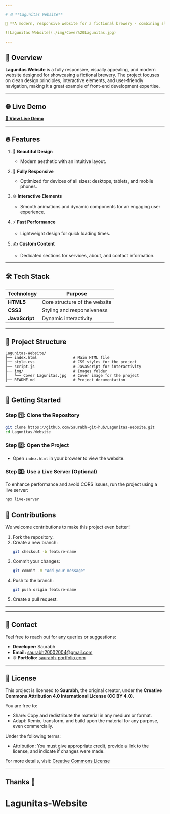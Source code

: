 ```yaml
---

# 🌐 **Lagunitas Website**  

🚀 **A modern, responsive website for a fictional brewery - combining sleek design with seamless interactivity.**  

![Lagunitas Website](./img/Cover%20Lagunitas.jpg)  

---
```


## 🎯 **Overview**  

**Lagunitas Website** is a fully responsive, visually appealing, and modern website designed for showcasing a fictional brewery. The project focuses on clean design principles, interactive elements, and user-friendly navigation, making it a great example of front-end development expertise.  

---

## 🌐 **Live Demo**  

**[🔗 View Live Demo](https://saurabh-git-hub.github.io/Lagunitas-Website/)**   

---

## 🔥 **Features**  

1. 🎨 **Beautiful Design**  
   - Modern aesthetic with an intuitive layout.  

2. 📱 **Fully Responsive**  
   - Optimized for devices of all sizes: desktops, tablets, and mobile phones.  

3. 🌐 **Interactive Elements**  
   - Smooth animations and dynamic components for an engaging user experience.  

4. ⚡ **Fast Performance**  
   - Lightweight design for quick loading times.  

5. ✍️ **Custom Content**  
   - Dedicated sections for services, about, and contact information.  

---

## 🛠️ **Tech Stack**  

| Technology     | Purpose                        |  
|----------------|--------------------------------|  
| **HTML5**      | Core structure of the website |  
| **CSS3**       | Styling and responsiveness    |  
| **JavaScript** | Dynamic interactivity         |  

---

## 📂 **Project Structure**  

```
Lagunitas-Website/
├── index.html                # Main HTML file
├── style.css                 # CSS styles for the project
├── script.js                 # JavaScript for interactivity
├── img/                      # Images folder
│   └── Cover Lagunitas.jpg   # Cover image for the project
├── README.md                 # Project documentation
```

---

## 🚀 **Getting Started**  

### Step 1️⃣: Clone the Repository  
```bash  
git clone https://github.com/Saurabh-git-hub/Lagunitas-Website.git  
cd Lagunitas-Website  
```  

### Step 2️⃣: Open the Project  
- Open `index.html` in your browser to view the website.  

### Step 3️⃣: Use a Live Server (Optional)  
To enhance performance and avoid CORS issues, run the project using a live server:  
```bash  
npx live-server  
```  

## 🤝 **Contributions**  

We welcome contributions to make this project even better!  

1. Fork the repository.  
2. Create a new branch:  
   ```bash  
   git checkout -b feature-name  
   ```  
3. Commit your changes:  
   ```bash  
   git commit -m "Add your message"  
   ```  
4. Push to the branch:  
   ```bash  
   git push origin feature-name  
   ```  
5. Create a pull request.  

---

---
## 📧 **Contact**  

Feel free to reach out for any queries or suggestions:  
- **Developer:** Saurabh  
- **Email:** saurabh20002004@gmail.com  
- 🌐 **Portfolio:** [saurabh-portfolio.com](https://saurabh-git-hub.github.io/Saurabh-Portfolio/) 

---

## 📝 **License**

This project is licensed to **Saurabh**, the original creator, under the **Creative Commons Attribution 4.0 International License (CC BY 4.0)**.  

You are free to:
- Share: Copy and redistribute the material in any medium or format.
- Adapt: Remix, transform, and build upon the material for any purpose, even commercially.  

Under the following terms:
- Attribution: You must give appropriate credit, provide a link to the license, and indicate if changes were made.  

For more details, visit: [Creative Commons License](https://creativecommons.org/licenses/by/4.0/)  

---
Thanks 🙂
---
# Lagunitas-Website
